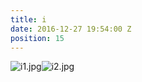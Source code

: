 ```yaml
---
title: i
date: 2016-12-27 19:54:00 Z
position: 15
---
```


![i1.jpg](/uploads/i1.jpg)![i2.jpg](/uploads/i2.jpg)